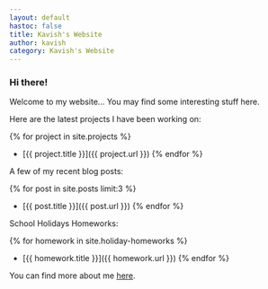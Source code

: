 ```yaml
---
layout: default
hastoc: false
title: Kavish's Website
author: kavish
category: Kavish's Website
---
```


### Hi there!

Welcome to my website... You may find some interesting stuff here.

Here are the latest projects I have been working on:

{% for project in site.projects %}
  * [{{ project.title }}]({{ project.url }})
{% endfor %}

A few of my recent blog posts:

{% for post in site.posts limit:3 %}
  * [{{ post.title }}]({{ post.url }})
{% endfor %}

School Holidays Homeworks:

{% for homework in site.holiday-homeworks %}
  * [{{ homework.title }}]({{ homework.url }})
{% endfor %}

You can find more about me [here](/about).